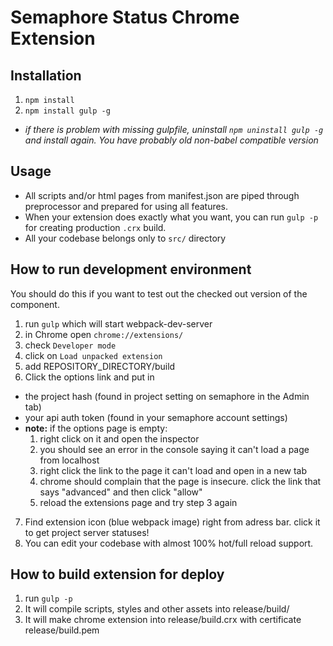 # Semaphore Status Chrome Extension

## Installation

1. `npm install`
2. `npm install gulp -g`
  - *if there is problem with missing gulpfile, uninstall `npm uninstall gulp -g` and install again. You have probably old non-babel compatible version*

## Usage

- All scripts and/or html pages from manifest.json are piped through preprocessor and prepared for using all features.
- When your extension does exactly what you want, you can run `gulp -p` for creating production `.crx` build.
- All your codebase belongs only to `src/` directory

## How to run development environment

You should do this if you want to test out the checked out version of the component.

1. run `gulp` which will start webpack-dev-server
2. in Chrome open `chrome://extensions/`
3. check `Developer mode`
4. click on `Load unpacked extension`
5. add REPOSITORY_DIRECTORY/build
6. Click the options link and put in
  - the project hash (found in project setting on semaphore in the Admin tab)
  - your api auth token (found in your semaphore account settings)
  - **note:** if the options page is empty:
    1. right click on it and open the inspector
    2. you should see an error in the console saying it can't load a page from localhost
    3. right click the link to the page it can't load and open in a new tab
    4. chrome should complain that the page is insecure. click the link that says "advanced" and then click "allow"
    5. reload the extensions page and try step 3 again
7. Find extension icon (blue webpack image) right from adress bar. click it to get project server statuses!
8. You can edit your codebase with almost 100% hot/full reload support.

## How to build extension for deploy

1. run `gulp -p`
2. It will compile scripts, styles and other assets into release/build/
3. It will make chrome extension into release/build.crx with certificate release/build.pem
